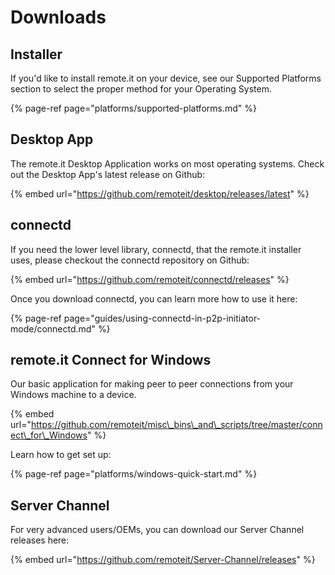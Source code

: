 # Downloads

## Installer

If you'd like to install remote.it on your device, see our Supported Platforms section to select the proper method for your Operating System.

{% page-ref page="platforms/supported-platforms.md" %}

## Desktop App

The remote.it Desktop Application works on most operating systems. Check out the Desktop App's latest release on Github:

{% embed url="https://github.com/remoteit/desktop/releases/latest" %}

## connectd

If you need the lower level library, connectd, that the remote.it installer uses, please checkout the connectd repository on Github:

{% embed url="https://github.com/remoteit/connectd/releases" %}

Once you download connectd, you can learn more how to use it here:

{% page-ref page="guides/using-connectd-in-p2p-initiator-mode/connectd.md" %}

## remote.it Connect for Windows

Our basic application for making peer to peer connections from your Windows machine to a device.

{% embed url="https://github.com/remoteit/misc\_bins\_and\_scripts/tree/master/connect\_for\_Windows" %}

Learn how to get set up:

{% page-ref page="platforms/windows-quick-start.md" %}

## Server Channel

For very advanced users/OEMs, you can download our Server Channel releases here:

{% embed url="https://github.com/remoteit/Server-Channel/releases" %}



